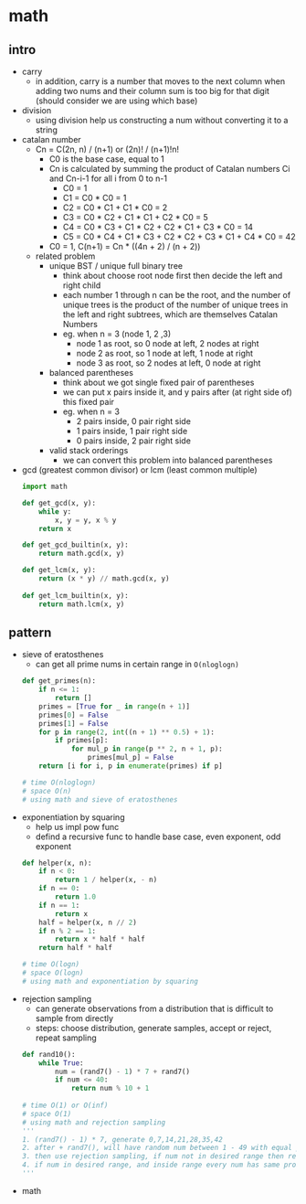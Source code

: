 # math

## intro
- carry
    - in addition, carry is a number that moves to the next column when adding two nums and their column sum is too big for that digit (should consider we are using which base)
- division
    - using division help us constructing a num without converting it to a string
- catalan number
    - Cn = C(2n, n) / (n+1) or (2n)! / (n+1)!n!
        - C0 is the base case, equal to 1
        - Cn is calculated by summing the product of Catalan numbers Ci and Cn-i-1 for all i from 0 to n-1
            - C0 = 1
            - C1 = C0 * C0 = 1
            - C2 = C0 * C1 + C1 * C0 = 2
            - C3 = C0 * C2 + C1 * C1 + C2 * C0 = 5
            - C4 = C0 * C3 + C1 * C2 + C2 * C1 + C3 * C0 = 14
            - C5 = C0 * C4 + C1 * C3 + C2 * C2 + C3 * C1 + C4 * C0 = 42
        - C0 = 1, C(n+1) = Cn * ((4n + 2) / (n + 2))
    - related problem
        - unique BST / unique full binary tree
            - think about choose root node first then decide the left and right child
            - each number 1 through n can be the root, and the number of unique trees is the product of the number of unique trees in the left and right subtrees, which are themselves Catalan Numbers
            - eg. when n = 3 (node 1, 2 ,3)
                - node 1 as root, so 0 node at left, 2 nodes at right
                - node 2 as root, so 1 node at left, 1 node at right
                - node 3 as root, so 2 nodes at left, 0 node at right
        - balanced parentheses
            - think about we got single fixed pair of parentheses
            - we can put x pairs inside it, and y pairs after (at right side of) this fixed pair
            - eg. when n = 3
                - 2 pairs inside, 0 pair right side
                - 1 pairs inside, 1 pair right side
                - 0 pairs inside, 2 pair right side
        - valid stack orderings
            - we can convert this problem into balanced parentheses
- gcd (greatest common divisor) or lcm (least common multiple)
    ```python
    import math

    def get_gcd(x, y):
        while y:
            x, y = y, x % y
        return x

    def get_gcd_builtin(x, y):
        return math.gcd(x, y)

    def get_lcm(x, y):
        return (x * y) // math.gcd(x, y)
        
    def get_lcm_builtin(x, y):
        return math.lcm(x, y)
    ```

## pattern
- sieve of eratosthenes
    - can get all prime nums in certain range in `O(nloglogn)`
    ```python
    def get_primes(n):
        if n <= 1:
            return []
        primes = [True for _ in range(n + 1)]
        primes[0] = False
        primes[1] = False
        for p in range(2, int((n + 1) ** 0.5) + 1):
            if primes[p]:
                for mul_p in range(p ** 2, n + 1, p):
                    primes[mul_p] = False
        return [i for i, p in enumerate(primes) if p]
    
    # time O(nloglogn)
    # space O(n)
    # using math and sieve of eratosthenes
    ```
- exponentiation by squaring
    - help us impl pow func 
    - defind a recursive func to handle base case, even exponent, odd exponent
    ```python
    def helper(x, n):
        if n < 0:
            return 1 / helper(x, - n)
        if n == 0:
            return 1.0
        if n == 1:
            return x
        half = helper(x, n // 2)
        if n % 2 == 1:
            return x * half * half
        return half * half
    
    # time O(logn)
    # space O(logn)
    # using math and exponentiation by squaring
    ```
- rejection sampling
    - can generate observations from a distribution that is difficult to sample from directly
    - steps: choose distribution, generate samples, accept or reject, repeat sampling
    ```python
    def rand10():
        while True:
            num = (rand7() - 1) * 7 + rand7()
            if num <= 40:
                return num % 10 + 1
            
    # time O(1) or O(inf)
    # space O(1)
    # using math and rejection sampling
    '''
    1. (rand7() - 1) * 7, generate 0,7,14,21,28,35,42
    2. after + rand7(), will have random num between 1 - 49 with equal probability
    3. then use rejection sampling, if num not in desired range then re-sample it
    4. if num in desired range, and inside range every num has same probability, then choose it
    '''
    ```
- math

